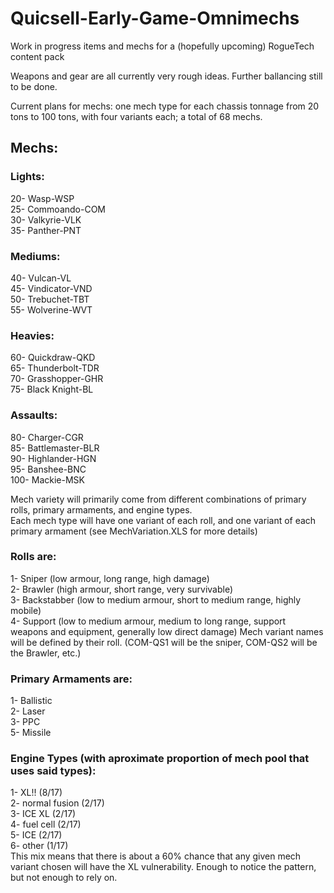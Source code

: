 # Quicsell-Early-Game-Omnimechs
 
Work in progress items and mechs for a (hopefully upcoming) RogueTech content pack

Weapons and gear are all currently very rough ideas. Further ballancing still to be done.

Current plans for mechs: one mech type for each chassis tonnage from 20 tons to 100 tons, with four variants each; a total of 68 mechs.

## Mechs:  
### Lights:   
20- Wasp-WSP  
25- Commoando-COM  
30- Valkyrie-VLK  
35- Panther-PNT  
### Mediums:  
40- Vulcan-VL  
45- Vindicator-VND  
50- Trebuchet-TBT  
55- Wolverine-WVT  
### Heavies:  
60- Quickdraw-QKD  
65- Thunderbolt-TDR  
70- Grasshopper-GHR  
75- Black Knight-BL  
### Assaults:  
80- Charger-CGR  
85- Battlemaster-BLR  
90- Highlander-HGN  
95- Banshee-BNC  
100- Mackie-MSK  

Mech variety will primarily come from different combinations of primary rolls, primary armaments, and engine types.  
Each mech type will have one variant of each roll, and one variant of each primary armament (see MechVariation.XLS for more details)

### Rolls are:  
1- Sniper (low armour, long range, high damage)  
2- Brawler (high armour, short range, very survivable)  
3- Backstabber (low to medium armour, short to medium range, highly mobile)  
4- Support (low to medium armour, medium to long range, support weapons and equipment, generally low direct damage)
Mech variant names will be defined by their roll. (COM-QS1 will be the sniper, COM-QS2 will be the Brawler, etc.)

### Primary Armaments are:  
1- Ballistic  
2- Laser  
3- PPC  
5- Missile  

### Engine Types (with aproximate proportion of mech pool that uses said types):  
1- XL!! (8/17)  
2- normal fusion (2/17)  
3- ICE XL (2/17)  
4- fuel cell (2/17)  
5- ICE (2/17)  
6- other (1/17)  
This mix means that there is about a 60% chance that any given mech variant chosen will have the XL vulnerability. Enough to notice the pattern, but not enough to rely on.
